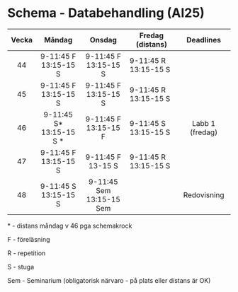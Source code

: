 # Schema - Databehandling (AI25)


| Vecka |     Måndag      |                       Onsdag             | Fredag (distans)                    |          Deadlines          |
| :---: | :-----------------------: |  :----------------------------: | ------------------------- | :-------------------------: |
|  44   | 9-11:45 F <br> 13:15-15 S |    9-11:45 F <br> 13:15-15 S    | 9-11:45 R <br> 13:15-15 S                          |                             |
|  45   | 9-11:45 F <br> 13:15-15 S |    9-11:45 F <br> 13:15-15 S    |9-11:45 R <br> 13:15-15 S         |                             |
|  46   | 9-11:45 S* <br> 13:15-15 S *|     9-11:45 F <br> 13:15-15 F    | 9-11:45 S <br> 13:15-15 S                          |       Labb 1 (fredag)       |
|  47   | 9-11:45 F <br> 13:15-15 S |  9-11:45 F <br> 13-15 S | 9-11:45 R <br> 13:15-15 S |                             |
|  48   | 9-11:45 S <br> 13:15-15 S |   9-11:45 Sem <br> 13:15-15 Sem  |                           | Redovisning |

\* - distans måndag v 46 pga schemakrock

F - föreläsning

R - repetition

S - stuga

Sem - Seminarium (obligatorisk närvaro - på plats eller distans är OK)
